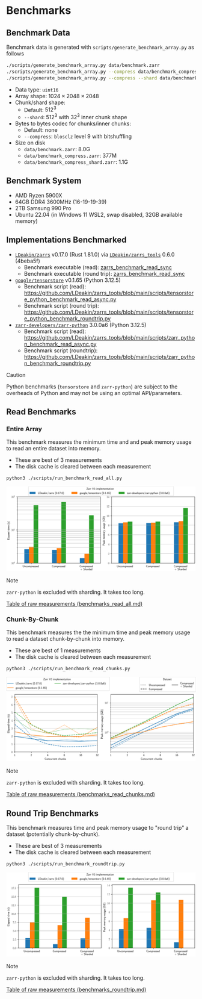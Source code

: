 
# Benchmarks

## Benchmark Data
Benchmark data is generated with `scripts/generate_benchmark_array.py` as follows
```bash
./scripts/generate_benchmark_array.py data/benchmark.zarr
./scripts/generate_benchmark_array.py --compress data/benchmark_compress.zarr
./scripts/generate_benchmark_array.py --compress --shard data/benchmark_compress_shard.zarr
```
- Data type: `uint16`
- Array shape: $1024\times2048\times2048$
- Chunk/shard shape:
  - Default: $512^3$
  - `--shard`: $512^3$ with $32^3$ inner chunk shape
- Bytes to bytes codec for chunks/inner chunks:
  - Default: none
  - `--compress`: `blosclz` level 9 with bitshuffling
- Size on disk
  - `data/benchmark.zarr`: 8.0G
  - `data/benchmark_compress.zarr`: 377M
  - `data/benchmark_compress_shard.zarr`: 1.1G

## Benchmark System
- AMD Ryzen 5900X
- 64GB DDR4 3600MHz (16-19-19-39)
- 2TB Samsung 990 Pro
- Ubuntu 22.04 (in Windows 11 WSL2, swap disabled, 32GB available memory)

## Implementations Benchmarked
- [`LDeakin/zarrs`](https://github.com/LDeakin/zarrs) v0.17.0 (Rust 1.81.0) via [`LDeakin/zarrs_tools`](https://github.com/LDeakin/zarrs_tools) 0.6.0 (4beba5f)
  - Benchmark executable (read): [zarrs_benchmark_read_sync](https://github.com/LDeakin/zarrs_tools/blob/main/src/bin/zarrs_benchmark_read_sync.rs)
  - Benchmark executable (round trip): [zarrs_benchmark_read_sync](https://github.com/LDeakin/zarrs_tools/blob/main/src/bin/zarrs_reencode.rs)
- [`google/tensorstore`](https://github.com/google/tensorstore) v0.1.65 (Python 3.12.5)
  - Benchmark script (read): <https://github.com/LDeakin/zarrs_tools/blob/main/scripts/tensorstore_python_benchmark_read_async.py>
  - Benchmark script (round trip): <https://github.com/LDeakin/zarrs_tools/blob/main/scripts/tensorstore_python_benchmark_roundtrip.py>
- [`zarr-developers/zarr-python`](https://github.com/zarr-developers/zarr-python) 3.0.0a6 (Python 3.12.5)
  - Benchmark script (read): <https://github.com/LDeakin/zarrs_tools/blob/main/scripts/zarr_python_benchmark_read_async.py>
  - Benchmark script (roundtrip): <https://github.com/LDeakin/zarrs_tools/blob/main/scripts/zarr_python_benchmark_roundtrip.py>

> [!CAUTION]
> Python benchmarks (`tensorstore` and `zarr-python`) are subject to the overheads of Python and may not be using an optimal API/parameters.

## Read Benchmarks

### Entire Array
This benchmark measures the minimum time and and peak memory usage to read an entire dataset into memory.
 - These are best of 3 measurements
 - The disk cache is cleared between each measurement

```bash
python3 ./scripts/run_benchmark_read_all.py
```

![read all benchmark image](./benchmark_read_all.svg)

 > [!NOTE]
 > `zarr-python` is excluded with sharding. It takes too long.

[Table of raw measurements (benchmarks_read_all.md)](./benchmark_read_all.md)

### Chunk-By-Chunk

This benchmark measures the the minimum time and peak memory usage to read a dataset chunk-by-chunk into memory.
 - These are best of 1 measurements
 - The disk cache is cleared between each measurement

```bash
python3 ./scripts/run_benchmark_read_chunks.py
```

![read chunks benchmark image](./benchmark_read_chunks.svg)

 > [!NOTE]
 > `zarr-python` is excluded with sharding. It takes too long.

[Table of raw measurements (benchmarks_read_chunks.md)](./benchmark_read_chunks.md)

## Round Trip Benchmarks

This benchmark measures time and peak memory usage to "round trip" a dataset (potentially chunk-by-chunk).
 - These are best of 3 measurements
 - The disk cache is cleared between each measurement

```bash
python3 ./scripts/run_benchmark_roundtrip.py
```

![roundtrip benchmark image](./benchmark_roundtrip.svg)

 > [!NOTE]
 > `zarr-python` is excluded with sharding. It takes too long.

[Table of raw measurements (benchmarks_roundtrip.md)](./benchmark_roundtrip.md)
